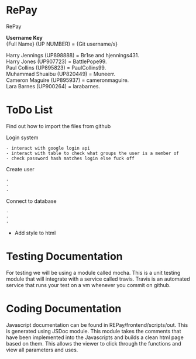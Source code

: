 # RePay
RePay 

**Username Key**  
{Full Name} (UP NUMBER) = {Git username/s}  
  
Harry Jennings (UP898888) = Br1se and hjennings431.  
Harry Jones (UP907723) = BattlePope99.  
Paul Collins (UP895823) = PaulCollins99.  
Muhammad Shuaibu (UP820449) = Muneerr.  
Cameron Maguire (UP895937) = cameronmaguire.  
Lara Barnes (UP900264) = larabarnes.  




# ToDo List


Find out how to import the files from github



Login system

    - interact with google login api
    - interact with table to check what groups the user is a member of
    - check password hash matches login else fuck off

Create user 
    
    - 
    -
    -

Connect to database

    -
    -
    -
    
- Add style to html

# Testing Documentation


For testing we will be using a module called mocha. This is a unit testing module that will integrate with a service called travis. Travis is an automated service that runs your test on a vm whenever you commit on github.

# Coding Documentation

Javascript documentation can be found in REPay/frontend/scripts/out. This is generated using JSDoc module. This module takes the comments that have been implemented into the Javascripts and builds a clean html page based on them. This allows the viewer to click through the functions and view all parameters and uses.
